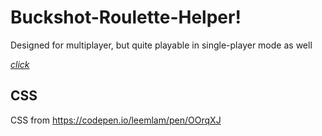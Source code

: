 # Buckshot-Roulette-Helper!
Designed for multiplayer, but quite playable in single-player mode as well

[*click*](https://sekta2.github.io/Buckshot-Roulette-Helper)

## CSS
CSS from https://codepen.io/leemlam/pen/OOrqXJ
